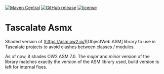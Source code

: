 [![Maven Central](https://img.shields.io/maven-central/v/net.tascalate/net.tascalate.asmx.parent.svg)](https://search.maven.org/artifact/net.tascalate/net.tascalate.asmx.parent/1.0.0/pom) [![GitHub release](https://img.shields.io/github/release/vsilaev/tascalate-asmx.svg)](https://github.com/vsilaev/tascalate-asmx/releases/tag/7.0.0) [![license](https://img.shields.io/github/license/vsilaev/tascalate-asmx.svg)](https://github.com/vsilaev/tascalate-asmx/blob/master/LICENSE)

# Tascalate Asmx
Shaded version of (https://asm.ow2.io/)[ObjectWeb ASM] library to use in Tascalate projects to avoid clashes between classes / modules. 

As of now, it shades OW2 ASM 7.0. The _major_ and _minor_ version of the library matches exactly the version of the ASM library used, build version is left for internal fixes.
